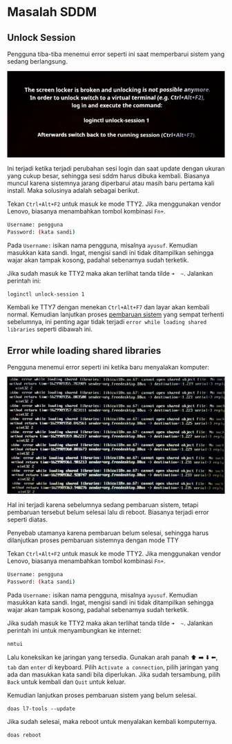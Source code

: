 # Masalah SDDM

## Unlock Session

Pengguna tiba-tiba menemui error seperti ini saat memperbarui sistem yang sedang berlangsung.

![Unlock Session LangitKetujuh](../media/image/unlock-session-langitketujuh-id.webp)

Ini terjadi ketika terjadi perubahan sesi login dan saat update dengan ukuran yang cukup besar, sehingga sesi sddm harus dibuka kembali. Biasanya muncul karena sistemnya jarang diperbarui atau masih baru pertama kali install. Maka solusinya adalah sebagai berikut.

Tekan `Ctrl+Alt+F2` untuk masuk ke mode TTY2. Jika menggunakan vendor Lenovo, biasanya menambahkan tombol kombinasi `Fn+`.

```sh
Username: pengguna
Password: (kata sandi)
```

Pada `Username:` isikan nama pengguna, misalnya `ayusuf`. Kemudian masukkan kata sandi.
Ingat, mengisi sandi ini tidak ditampilkan sehingga wajar akan tampak kosong, padahal sebenarnya sudah terketik.

Jika sudah masuk ke TTY2 maka akan terlihat tanda tilde `➜  ~`. Jalankan perintah ini:

```
loginctl unlock-session 1
```

Kembali ke TTY7 dengan menekan `Ctrl+Alt+F7` dan layar akan kembali normal. Kemudian lanjutkan proses [pembaruan sistem] yang sempat terhenti sebelumnya, ini penting agar tidak terjadi `error while loading shared libraries` seperti dibawah ini.

## Error while loading shared libraries

Pengguna menemui error seperti ini ketika baru menyalakan komputer:

![Unlock Session LangitKetujuh](../media/image/sddm-error-loading-shared-libraries.webp)

Hal ini terjadi karena sebelumnya sedang pembaruan sistem, tetapi pembaruan tersebut belum selesai lalu di reboot. Biasanya terjadi error seperti diatas.

Penyebab utamanya karena pembaruan belum selesai, sehingga harus dilanjutkan proses pembaruan sistemnya dengan mode TTY

Tekan `Ctrl+Alt+F2` untuk masuk ke mode TTY2. Jika menggunakan vendor Lenovo, biasanya menambahkan tombol kombinasi `Fn+`.

```sh
Username: pengguna
Password: (kata sandi)
```

Pada `Username:` isikan nama pengguna, misalnya `ayusuf`. Kemudian masukkan kata sandi.
Ingat, mengisi sandi ini tidak ditampilkan sehingga wajar akan tampak kosong, padahal sebenarnya sudah terketik.

Jika sudah masuk ke TTY2 maka akan terlihat tanda tilde `➜  ~`. Jalankan perintah ini untuk menyambungkan ke internet:

```
nmtui
```

Lalu koneksikan ke jaringan yang tersedia. Gunakan arah panah ⬆️ ➡️ ⬇️ ⬅️, `tab` dan `enter` di keyboard. Pilih `Activate a connection`, pilih jaringan yang ada dan masukkan kata sandi bila diperlukan. Jika sudah tersambung, pilih `Back` untuk kembali dan `Quit` untuk keluar.

Kemudian lanjutkan proses pembaruan sistem yang belum selesai.

```
doas l7-tools --update
```

Jika sudah selesai, maka reboot untuk menyalakan kembali komputernya.

```
doas reboot
```

[pembaruan sistem]:../konfigurasi/pembaruan.md
